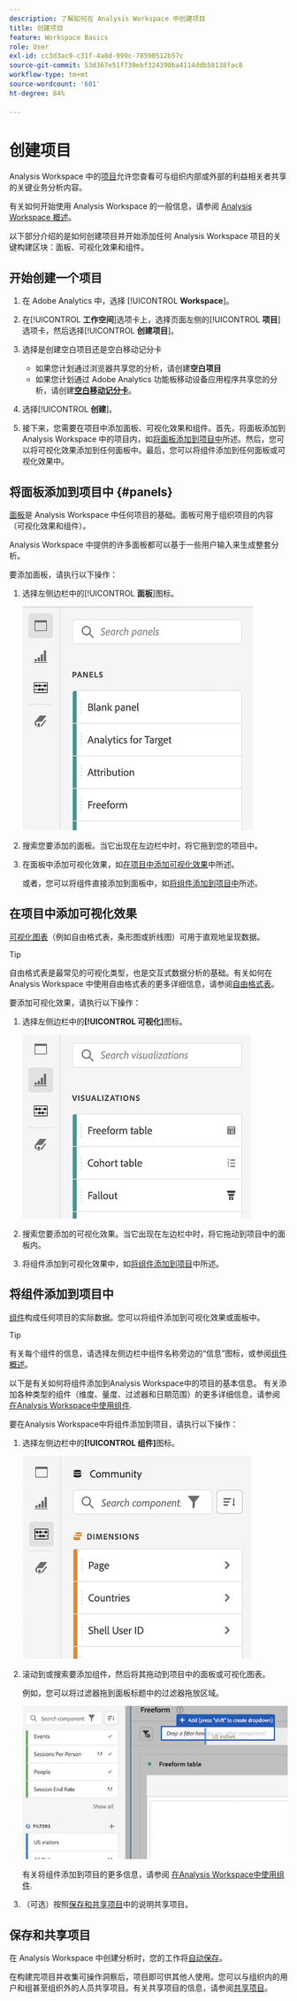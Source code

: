 ```yaml
---
description: 了解如何在 Analysis Workspace 中创建项目
title: 创建项目
feature: Workspace Basics
role: User
exl-id: cc3d3ac9-c31f-4a8d-999c-78590512b57c
source-git-commit: 53d367e51f739ebf324390ba4114ddb58138fac8
workflow-type: tm+mt
source-wordcount: '681'
ht-degree: 84%

---
```


# 创建项目

Analysis Workspace 中的[项目](/help/analysis-workspace/build-workspace-project/freeform-overview.md)允许您查看可与组织内部或外部的利益相关者共享的关键业务分析内容。

有关如何开始使用 Analysis Workspace 的一般信息，请参阅 [Analysis Workspace 概述](/help/analysis-workspace/home.md)。

以下部分介绍的是如何创建项目并开始添加任何 Analysis Workspace 项目的关键构建区块：面板、可视化效果和组件。

## 开始创建一个项目

1. 在 Adobe Analytics 中，选择 [!UICONTROL **Workspace**]。

1. 在&#x200B;[!UICONTROL **工作空间**]&#x200B;选项卡上，选择页面左侧的&#x200B;[!UICONTROL **项目**]&#x200B;选项卡，然后选择&#x200B;[!UICONTROL **创建项目**]。

1. 选择是创建空白项目还是空白移动记分卡

   * 如果您计划通过浏览器共享您的分析，请创建&#x200B;**空白项目**
   * 如果您计划通过 Adobe Analytics 功能板移动设备应用程序共享您的分析，请创建&#x200B;[**空白移动记分卡**](/help/mobile-app/curator.md)。

1. 选择&#x200B;[!UICONTROL **创建**]。

1. 接下来，您需要在项目中添加面板、可视化效果和组件。首先，将面板添加到 Analysis Workspace 中的项目内，如[将面板添加到项目中](#add-panels-to-the-project)所述。然后，您可以将可视化效果添加到任何面板中。最后，您可以将组件添加到任何面板或可视化效果中。

## 将面板添加到项目中 {#panels}

[面板](/help/analysis-workspace/c-panels/panels.md)是 Analysis Workspace 中任何项目的基础。面板可用于组织项目的内容（可视化效果和组件）。

Analysis Workspace 中提供的许多面板都可以基于一些用户输入来生成整套分析。

要添加面板，请执行以下操作：

1. 选择左侧边栏中的&#x200B;[!UICONTROL **面板**]&#x200B;图标。

   ![选择“面板”图标和可用面板列表。](assets/build-panels.png)

1. 搜索您要添加的面板。当它出现在左边栏中时，将它拖到您的项目中。

1. 在面板中添加可视化效果，如[在项目中添加可视化效果](#add-visualizations-to-the-project)中所述。

   或者，您可以将组件直接添加到面板中，如[将组件添加到项目中](#add-components-to-the-project)所述。

## 在项目中添加可视化效果

[可视化图表](/help/analysis-workspace/visualizations/freeform-analysis-visualizations.md)（例如自由格式表，条形图或折线图）可用于直观地呈现数据。

>[!TIP]
>
>自由格式表是最常见的可视化类型，也是交互式数据分析的基础。有关如何在 Analysis Workspace 中使用自由格式表的更多详细信息，请参阅[自由格式表](/help/analysis-workspace/visualizations/freeform-table/freeform-table.md)。

要添加可视化效果，请执行以下操作：

1. 选择左侧边栏中的&#x200B;**[!UICONTROL 可视化]**&#x200B;图标。

   ![选定的可视化图标和可用的可视化效果列表。](assets/build-visualizations.png)

1. 搜索您要添加的可视化效果。当它出现在左边栏中时，将它拖动到项目中的面板内。

1. 将组件添加到可视化效果中，如[将组件添加到项目](#add-components-to-the-project)中所述。

## 将组件添加到项目中

[组件](/help/components/overview.md)构成任何项目的实际数据。您可以将组件添加到可视化效果或面板中。

>[!TIP]
>
>有关每个组件的信息，请选择左侧边栏中组件名称旁边的“信息”图标，或参阅[组件概述](/help/components/overview.md)。

以下是有关如何将组件添加到Analysis Workspace中的项目的基本信息。 有关添加各种类型的组件（维度、量度、过滤器和日期范围）的更多详细信息，请参阅 [在Analysis Workspace中使用组件](/help/components/use-components-in-workspace.md).

要在Analysis Workspace中将组件添加到项目，请执行以下操作：

1. 选择左侧边栏中的&#x200B;**[!UICONTROL 组件]**&#x200B;图标。

   ![选定的“组件”图标和可用的维度列表。](assets/build-components.png)

1. 滚动到或搜索要添加组件，然后将其拖动到项目中的面板或可视化图表。

   例如，您可以将过滤器拖到面板标题中的过滤器拖放区域。

   ![在拖放区域放置过滤器](assets/filter-dropzone.png)

   有关将组件添加到项目的更多信息，请参阅 [在Analysis Workspace中使用组件](/help/components/use-components-in-workspace.md).

1. （可选）按照[保存和共享项目](#save-and-share-the-project)中的说明共享项目。

## 保存和共享项目

在 Analysis Workspace 中创建分析时，您的工作将[自动保存](/help/analysis-workspace/build-workspace-project/save-projects.md)。

在构建完项目并收集可操作洞察后，项目即可供其他人使用。您可以与组织内的用户和组甚至组织外的人员共享项目。有关共享项目的信息，请参阅[共享项目](/help/analysis-workspace/curate-share/share-projects.md)。
